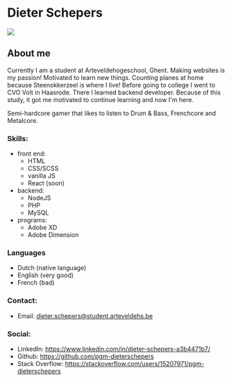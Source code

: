 # Dieter Schepers

<img src='https://media-exp1.licdn.com/dms/image/C4E03AQEKSjSSyCM_dw/profile-displayphoto-shrink_800_800/0/1613129876839?e=1623888000&v=beta&t=shN9YpCPW1-kLZXSdAhdpupJWIjIeo7fLzajZ7l42io'>

## About me

Currently I am a student at Arteveldehogeschool, Ghent. Making websites is my passion! Motivated to learn new things. Counting planes at home because Steenokkerzeel is where I live!
Before going to college I went to CVO Volt in Haasrode. There I learned backend developer. Because of this study, it got me motivated to continue learning and now I'm here.

Semi-hardcore gamer that likes to listen to Drum & Bass, Frenchcore and Metalcore.

### Skills: 

-   front end:
    -   HTML
    -   CSS/SCSS
    -   vanilla JS
    -   React (soon)
-   backend:
    -   NodeJS
    -   PHP
    -   MySQL
-   programs:
    -   Adobe XD
    -   Adobe Dimension

### Languages

-   Dutch (native language)
-   English (very good)
-   French (bad)

### Contact:

-   Email: dieter.schepers@student.arteveldehs.be

### Social:

-   LinkedIn: https://www.linkedin.com/in/dieter-schepers-a3b4471b7/
-   Github: https://github.com/pgm-dieterschepers
-   Stack Overflow: https://stackoverflow.com/users/15207971/pgm-dieterschepers